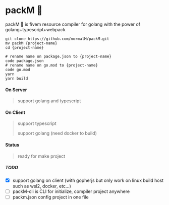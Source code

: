# packM 🧬

packM 🧬 is fivem resource compiler for golang with the power of golang+typescript+webpack

```console
git clone https://github.com/normalM/packM.git
mv packM {project-name}
cd {project-name}

# rename name on package.json to {project-name}
code package.json
# rename name on go.mod to {project-name}
code go.mod
yarn
yarn build
```

#### On Server

> support golang and typescript

#### On Client

> support typescript
>
> support golang (need docker to build)

#### Status

> ready for make project

##### TODO

-   [x] support golang on client (with gopherjs but only work on linux build host such as wsl2, docker, etc...)
-   [ ] packM-cli is CLI for initialize, compiler project anywhere
-   [ ] packm.json config project in one file
